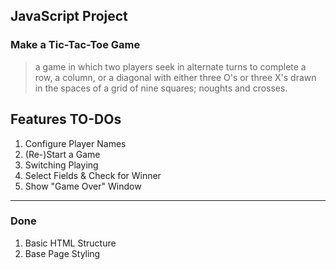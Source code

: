## JavaScript Project
### Make a Tic-Tac-Toe Game
> a game in which two players seek in alternate turns to complete a row, a column, or a diagonal with either three O's or three X's drawn in the spaces of a grid of nine squares; noughts and crosses.

## Features TO-DOs
1. Configure Player Names
2. (Re-)Start a Game
3. Switching Playing
4. Select Fields & Check for Winner
5. Show "Game Over" Window

---

### Done
1. Basic HTML Structure
2. Base Page Styling

